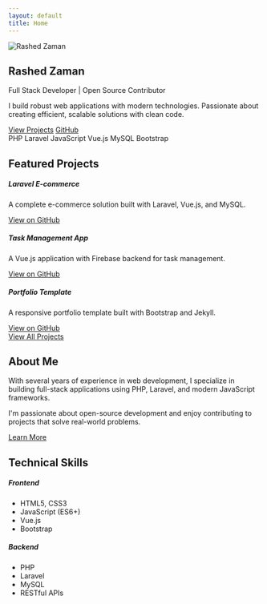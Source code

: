 ```yaml
---
layout: default
title: Home
---
```


<section class="hero py-5 bg-light">
    <div class="container">
        <div class="row align-items-center">
            <div class="col-lg-5">
                <img src="{{ site.baseurl }}/assets/profile.svg" alt="Rashed Zaman" class="img-fluid rounded-circle shadow">
            </div>
            <div class="col-lg-7 mt-4 mt-lg-0">
                <h1 class="display-4 fw-bold">Rashed Zaman</h1>
                <p class="lead text-muted">Full Stack Developer | Open Source Contributor</p>
                <p class="mb-4">I build robust web applications with modern technologies. Passionate about creating efficient, scalable solutions with clean code.</p>
                <div class="d-flex gap-3 mb-4">
                    <a href="{{ site.baseurl }}/projects/" class="btn btn-primary px-4">View Projects</a>
                    <a href="https://github.com/jmrashed" target="_blank" class="btn btn-outline-secondary px-4">
                        <i class="bi bi-github"></i> GitHub
                    </a>
                </div>
                <div class="d-flex flex-wrap gap-2">
                    <span class="badge bg-primary-subtle text-primary-emphasis">PHP</span>
                    <span class="badge bg-primary-subtle text-primary-emphasis">Laravel</span>
                    <span class="badge bg-primary-subtle text-primary-emphasis">JavaScript</span>
                    <span class="badge bg-primary-subtle text-primary-emphasis">Vue.js</span>
                    <span class="badge bg-primary-subtle text-primary-emphasis">MySQL</span>
                    <span class="badge bg-primary-subtle text-primary-emphasis">Bootstrap</span>
                </div>
            </div>
        </div>
    </div>
</section>

<section class="py-5">
    <div class="container">
        <h2 class="text-center mb-5">Featured Projects</h2>
        <div class="row g-4">
            <div class="col-md-4">
                <div class="card h-100 shadow-sm">
                    <div class="card-body">
                        <h5 class="card-title">Laravel E-commerce</h5>
                        <p class="card-text">A complete e-commerce solution built with Laravel, Vue.js, and MySQL.</p>
                        <a href="https://github.com/jmrashed/laravel-ecommerce" target="_blank" class="btn btn-sm btn-outline-primary">View on GitHub</a>
                    </div>
                </div>
            </div>
            <div class="col-md-4">
                <div class="card h-100 shadow-sm">
                    <div class="card-body">
                        <h5 class="card-title">Task Management App</h5>
                        <p class="card-text">A Vue.js application with Firebase backend for task management.</p>
                        <a href="https://github.com/jmrashed/task-manager" target="_blank" class="btn btn-sm btn-outline-primary">View on GitHub</a>
                    </div>
                </div>
            </div>
            <div class="col-md-4">
                <div class="card h-100 shadow-sm">
                    <div class="card-body">
                        <h5 class="card-title">Portfolio Template</h5>
                        <p class="card-text">A responsive portfolio template built with Bootstrap and Jekyll.</p>
                        <a href="https://github.com/jmrashed/jmrashed.github.io" target="_blank" class="btn btn-sm btn-outline-primary">View on GitHub</a>
                    </div>
                </div>
            </div>
        </div>
        <div class="text-center mt-4">
            <a href="{{ site.baseurl }}/projects/" class="btn btn-primary">View All Projects</a>
        </div>
    </div>
</section>

<section class="py-5 bg-light">
    <div class="container">
        <div class="row">
            <div class="col-lg-6">
                <h2 class="mb-4">About Me</h2>
                <p>With several years of experience in web development, I specialize in building full-stack applications using PHP, Laravel, and modern JavaScript frameworks.</p>
                <p>I'm passionate about open-source development and enjoy contributing to projects that solve real-world problems.</p>
                <a href="{{ site.baseurl }}/about/" class="btn btn-outline-primary">Learn More</a>
            </div>
            <div class="col-lg-6 mt-4 mt-lg-0">
                <h2 class="mb-4">Technical Skills</h2>
                <div class="row">
                    <div class="col-md-6">
                        <h5 class="fw-bold">Frontend</h5>
                        <ul class="list-unstyled">
                            <li>HTML5, CSS3</li>
                            <li>JavaScript (ES6+)</li>
                            <li>Vue.js</li>
                            <li>Bootstrap</li>
                        </ul>
                    </div>
                    <div class="col-md-6">
                        <h5 class="fw-bold">Backend</h5>
                        <ul class="list-unstyled">
                            <li>PHP</li>
                            <li>Laravel</li>
                            <li>MySQL</li>
                            <li>RESTful APIs</li>
                        </ul>
                    </div>
                </div>
            </div>
        </div>
    </div>
</section>